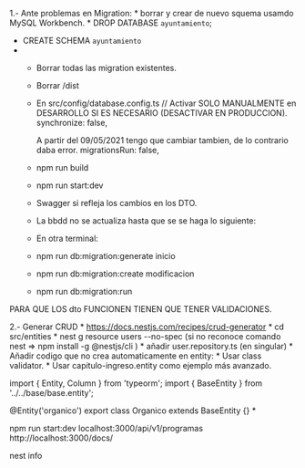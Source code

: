 1.- Ante problemas en Migration:
     * borrar y crear de nuevo squema usamdo MySQL Workbench.
     * DROP DATABASE `ayuntamiento`;
   * CREATE SCHEMA `ayuntamiento`
   * 
     * Borrar todas las migration existentes.
     * Borrar /dist
     * En src/config/database.config.ts
       // Activar SOLO MANUALMENTE en DESARROLLO SI ES NECESARIO (DESACTIVAR EN PRODUCCION).
          synchronize: false,

       A partir del 09/05/2021 tengo que  cambiar tambien, de lo contrario daba error.
        migrationsRun: false,   

     * npm run build
     * npm run start:dev
     * Swagger si refleja los cambios en los DTO.
     * La bbdd no se actualiza hasta que se se haga lo siguiente:
     * En otra terminal:
     * npm run db:migration:generate inicio
     * npm run db:migration:create modificacion
     * npm run db:migration:run  

PARA QUE LOS dto FUNCIONEN TIENEN QUE TENER VALIDACIONES.


2.- Generar CRUD
     * https://docs.nestjs.com/recipes/crud-generator
     * cd src/entities
     * nest g resource users --no-spec  (si no reconoce comando nest => npm install -g @nestjs/cli  )
     * añadir user.repository.ts (en singular)
     * Añadir codigo que no crea automaticamente en entity:
     * Usar class validator.
     * Usar capitulo-ingreso.entity como ejemplo más avanzado.


import { Entity, Column } from 'typeorm';
import { BaseEntity } from '../../base/base.entity';

@Entity('organico')
export class Organico extends BaseEntity {}
     * 




npm run start:dev
localhost:3000/api/v1/programas
http://localhost:3000/docs/

nest info
